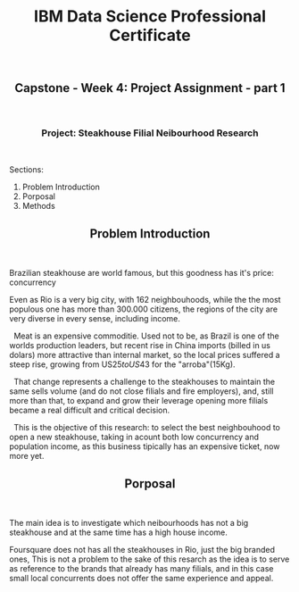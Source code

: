# <center>  **IBM Data Science Professional Certificate** </center>
&nbsp; 


##  <center>  Capstone - Week 4: Project Assignment - part 1 </center>
&nbsp; 

 
### <center> Project: Steakhouse Filial Neibourhood Research  </center>
&nbsp;


Sections: 

1) Problem Introduction
2) Porposal
3) Methods

## <center> **Problem Introduction** </center> 
&nbsp;

Brazilian steakhouse are world famous, but this goodness has it's price: concurrency

Even as Rio is a very big city, with 162 neighbouhoods, while the the most populous one has more than 300.000 citizens, the regions of the city are very diverse in every sense, including income.

&nbsp;
Meat is an expensive commoditie. Used not to be, as Brazil is one of the worlds production leaders, but recent rise in China imports (billed in us dolars) more attractive than internal market, so the local prices suffered a steep rise, growing from US$25 to US$43 for the "arroba"(15Kg).

&nbsp;
That change represents a challenge to the steakhouses to maintain the same sells volume (and do not close filials and fire employers), and, still more than that, to expand and grow their leverage opening more filials became a real difficult and critical decision.

&nbsp;
This is the objective of this research: to select the best neighbouhood to open a new steakhouse, taking in acount both low concurrency and population income, as this business tipically has an expensive ticket, now more yet.
&nbsp;

## <center> **Porposal** </center> 
&nbsp;

The main idea is to investigate which neibourhoods has not a big steakhouse and at the same time has a high house income.

Foursquare does not has all the steakhouses in Rio, just the big branded ones, This is not a problem to the sake of this resarch  as the idea is to serve as reference to the brands that already has many filials, and in this case small local concurrents does not offer the same experience and appeal.

